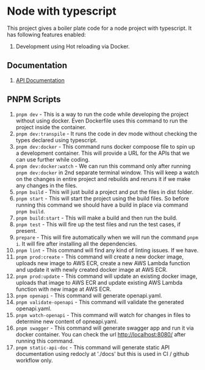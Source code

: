 # Node with typescript

This project gives a boiler plate code for a node project with typescript. It has following features enabled:

1. Development using Hot reloading via Docker.

## Documentation

1. [API Documentation](https://ankurnecessary.github.io/ecommerce-backend/)

## PNPM Scripts

1. `pnpm dev` - This is a way to run the code while developing the project without using docker. Even Dockerfile uses this command to run the project inside the container.
2. `pnpm dev:transpile` - It runs the code in dev mode without checking the types declared using typescript.
3. `pnpm dev:docker`  - This command runs docker compoose file to spin up a development container. This will provide a URL for the APIs that we can use further while coding.
4. `pnpm dev:docker:watch` - We can run this command only after running `pnpm dev:docker` in 2nd separate terminal window. This will keep a watch on the changes in entire project and rebuilds and reruns it if we make any changes in the files.
5. `pnpm build` - This will just build a project and put the files in dist folder.
6. `pnpm start` - This will start the project using the build files. So before running this command we should have a build in place via command `pnpm build`.
7. `pnpm build:start` - This will make a build and then run the build.
8. `pnpm test` - This will fire up the test files and run the test cases, if present.
9. `prepare` - This will fire automatically when we will run the command `pnpm i`. It will fire after installing all the dependencies.
10. `pnpm lint` - This command will find any kind of linting issues. If we have.
11. `pnpm prod:create` - This command will create a new docker image, uploads new image to AWS ECR, create a new AWS Lambda function and update it with newly created docker image at AWS ECR.
12. `pnpm prod:update` - This command will update an existing docker image, uploads that image to AWS ECR and update existing AWS Lambda function with new image at AWS ECR.
13. `pnpm openapi` - This command will generate openapi.yaml.
14. `pnpm validate-openapi` - This command will validate the generated openapi.yaml.
15. `pnpm watch-openapi` - This command will watch for changes in files to determine new content of opneapi.yaml.
16. `pnpm swagger` - This command will generate swagger app and run it via docker container. You can check the url [http://localhost:8080/](http://localhost:8080/) after running this command.
17. `pnpm static-api-doc` - This command will generate static API documentation using redocly at './docs' but this is used in CI / github workflow only.
